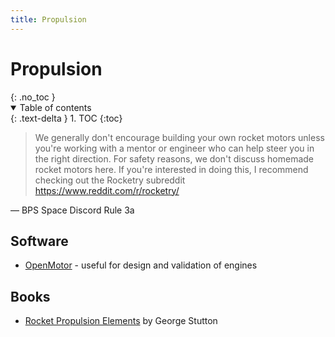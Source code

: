 ```yaml
---
title: Propulsion
---
```


<!-- DO NOT MODIFY -->
<h1>Propulsion</h1>{: .no_toc }
<details open markdown="block">
  <summary>
    Table of contents
  </summary>
  {: .text-delta }
1. TOC
{:toc}
</details>
<!-- END DO NOT MODIFY -->

> We generally don't encourage building your own rocket motors unless you're
> working with a mentor or engineer who can help steer you in the right direction.
> For safety reasons, we don't discuss homemade rocket motors here. If you're
> interested in doing this, I recommend checking out the Rocketry subreddit
> <https://www.reddit.com/r/rocketry/>

&mdash; BPS Space Discord Rule 3a

## Software

-   [OpenMotor] - useful for design and validation of engines

[openmotor]: https://github.com/reilleya/openMotor

## Books

-   [Rocket Propulsion Elements][rocket-propulsion] by George Stutton

[rocket-propulsion]: https://www.amazon.com/Rocket-Propulsion-Elements-George-Sutton/dp/1118753658
